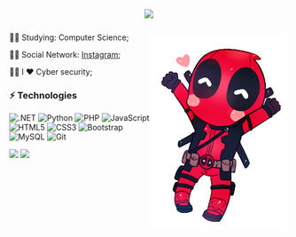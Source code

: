 
<h1 align="center">
  <a href="https://git.io/typing-svg">
    <img src="https://readme-typing-svg.herokuapp.com/?lines=Hi,+I'm+Matheus;Welcome+to+my+world&center=true&size=27">
  </a>
</h1>

<!-- ## Hello I'm Matheus<br>Welcome to my world 👁‍🗨 -->
<img src="images/deadpool.png" alt="Matheuss0xf" width="250" align="right">

👨‍🎓 Studying: Computer Science;

🙋‍♂️ Social Network: <a href="https://www.instagram.com/matheuss0xf/">Instagram</a>;

👨‍💻 I ❤️ Cyber security;

### ⚡ Technologies

![.NET](https://img.shields.io/badge/-.Net-black?style=flat-square&logo=.NET)
![Python](https://img.shields.io/badge/-Python-black?style=flat-square&logo=Python)
![PHP](https://img.shields.io/badge/-PHP-black?style=flat-square&logo=php)
![JavaScript](https://img.shields.io/badge/-JavaScript-black?style=flat-square&logo=javascript)
![HTML5](https://img.shields.io/badge/-HTML5-E34F26?style=flat-square&logo=html5&logoColor=white)
![CSS3](https://img.shields.io/badge/-CSS3-1572B6?style=flat-square&logo=css3)
![Bootstrap](https://img.shields.io/badge/-Bootstrap-563D7C?style=flat-square&logo=bootstrap)
![MySQL](https://img.shields.io/badge/-MySQL-black?style=flat-square&logo=mysql)
![Git](https://img.shields.io/badge/-Git-black?style=flat-square&logo=git)


![](https://komarev.com/ghpvc/?username=matheuss0xf&style=flat-square&label=Views)
![](https://badges.pufler.dev/visits/matheuss0xf/matheuss0xf?color=black&logo=github&style=flat-square)
